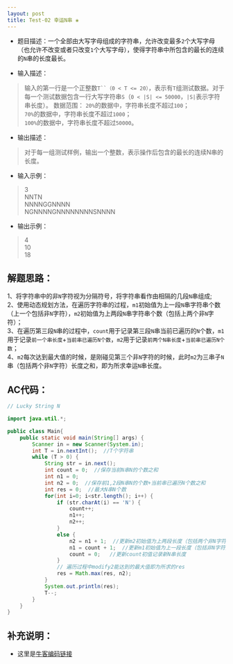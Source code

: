 ```yaml
---
layout: post
title: Test-02 幸运N串 ❀
---
```


* 题目描述：一个全部由大写字母组成的字符串，允许改变最多`2`个大写字母（也允许不改变或者只改变`1`个大写字母），使得字符串中所包含的最长的连续的`N`串的长度最长。

* 输入描述：
> 输入的第一行是一个正整数`T``（0 < T <= 20）`，表示有`T`组测试数据。对于每一个测试数据包含一行大写字符串`S`（`0 < |S| <= 50000`，`|S|`表示字符串长度）。
> 数据范围：
`20%`的数据中，字符串长度不超过`100`；  
`70%`的数据中，字符串长度不超过`1000`；  
`100%`的数据中，字符串长度不超过`50000`。

* 输出描述：
> 对于每一组测试样例，输出一个整数，表示操作后包含的最长的连续N串的长度。

* 输入示例：  
> 3  
> NNTN  
> NNNNGGNNNN  
> NGNNNNGNNNNNNNNSNNNN
  
* 输出示例：    
> 4  
> 10  
> 18  
 
## 解题思路：

1、将字符串中的非`N`字符视为分隔符号，将字符串看作由相隔的几段`N`串组成;  
2、使用动态规划方法，在遍历字符串的过程，`m1`初始值为上一段`N`串字符串个数（上一个包括非`N`字符），`m2`初始值为上两段`N`串字符串个数（包括上两个非`N`字符）；  
3、在遍历第三段`N`串的过程中，`count`用于记录第三段`N`串当前已遍历的`N`个数，`m1`用于记录`前一个串长度`+`当前串已遍历N个数`，`m2`用于记录`前两个N串长度`+`当前串已遍历N个数`；  
4、`m2`每次达到最大值的时候，是刚碰见第三个非`N`字符的时候，此时`m2`为三串子`N`串（包括两个非`N`字符）长度之和，即为所求幸运`N`串长度。

## AC代码：

```java
// Lucky String N

import java.util.*;

public class Main{
    public static void main(String[] args) {
        Scanner in = new Scanner(System.in);
        int T = in.nextInt();  //T个字符串
        while (T > 0) {
            String str = in.next();
            int count = 0;  //保存当前N串N的个数之和
            int n1 = 0; 
            int n2 = 0;  //保存前1,2段N串N的个数+当前串已遍历N个数之和
            int res = 0;  //最大N串N个数
            for(int i=0; i<str.length(); i++) {
                if (str.charAt(i) == 'N') {
                    count++;
                    n1++;
                    n2++;
                }
                else {
                    n2 = n1 + 1;  //更新m2初始值为上两段长度（包括两个非N字符）
                    n1 = count + 1;  //更新m1初始值为上一段长度（包括非N字符）
                    count = 0;   //更新count初值记录新N串长度
                }
                // 遍历过程中modify2能达到的最大值即为所求的res
                res = Math.max(res, n2);
            }
            System.out.println(res);
            T--;
        }
    }
}
```

## 补充说明：
* 这里是[牛客编码链接](https://www.nowcoder.com/questionTerminal/3d08b635346d4610b01c6256bc07c394?orderByHotValue=1&mutiTagIds=1063&page=1&onlyReference=false)


